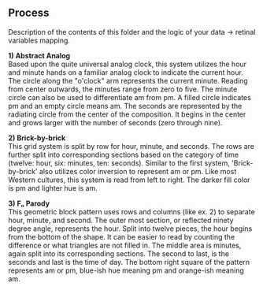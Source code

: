 ## Process

Description of the contents of this folder and the logic of your data → retinal variables mapping.

<b> 1) Abstract Analog </b><br>
Based upon the quite universal analog clock, this system utilizes the hour and minute hands on a familiar analog clock to indicate the current hour. The circle along the "o'clock" arm represents the current minute. Reading from center outwards, the minutes range from zero to five. The minute circle can also be used to differentiate am from pm. A filled circle indicates pm and an empty circle means am. The seconds are represented by the radiating circle from the center of the composition. It begins in the center and grows larger with the number of seconds (zero through nine).

<b> 2) Brick-by-brick </b><br>
This grid system is split by row for hour, minute, and seconds. The rows are further split into corresponding sections based on the category of time (twelve: hour, six: minutes, ten: seconds). Similar to the first system, 'Brick-by-brick' also utilizes color inversion to represent am or pm. Like most Western cultures, this system is read from left to right. The darker fill color is pm and lighter hue is am.

<b> 3) Fₙ Parody </b><br>
This geometric block pattern uses rows and columns (like ex. 2) to separate hour, minute, and second. The outer most section, or reflected ninety degree angle, represents the hour. Split into twelve pieces, the hour begins from the bottom of the shape. It can be easier to read by counting the difference or what triangles are not filled in. The middle area is minutes, again split into its corresponding sections. The second to last, is the seconds and last is the time of day. The bottom right square of the pattern represents am or pm, blue-ish hue meaning pm and orange-ish meaning am.
